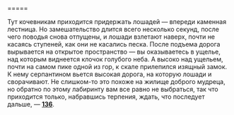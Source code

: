 =====

Тут кочевникам приходится придержать лошадей — впереди каменная лестница. Но замешательство длится всего несколько секунд, после чего поводья снова отпущены, и лошади взлетают наверх, почти не касаясь ступеней, как они не касались песка. После подъема дорога вырывается на открытое пространство — вы оказываетесь в ущелье, над которым виднеется клочок голубого неба. А высоко над ущельем, почти на самом пике одной из гор, к скале прилепился изящный замок. К нему серпантином вьется высокая дорога, на которую лошади и сворачивают. Не слишком-то это похоже на жилище доброго мудреца, но обратно по этому лабиринту вам все равно не выбраться, так что приходится только, набравшись терпения, ждать, что последует дальше, — [**136**](#n_136).

